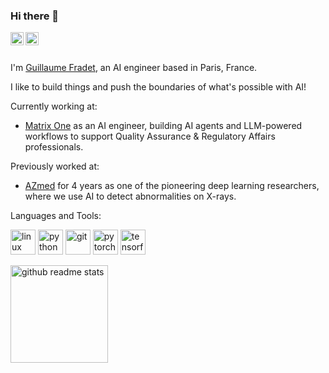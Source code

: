 ### Hi there 👋

<a href="https://twitter.com/guillaumefrd_">
  <img align="left" alt="Guillaume Fradet | Twitter" width="21px" src="https://www.vectorlogo.zone/logos/twitter/twitter-icon.svg" />
</a>
<a href="https://www.linkedin.com/in/fradetguillaume">
  <img align="left" alt="Guillaume Fradet | Linkedin" width="21px" src="https://www.vectorlogo.zone/logos/linkedin/linkedin-icon.svg" />
</a>

<br />
<br />

I'm [Guillaume Fradet](https://guillaume-fradet.com), an AI engineer based in Paris, France. 

I like to build things and push the boundaries of what's possible with AI!

Currently working at:
- [Matrix One](https://matrixone.health/) as an AI engineer, building AI agents and LLM-powered workflows to support Quality Assurance & Regulatory Affairs professionals.

Previously worked at:
- [AZmed](https://azmed.co/) for 4 years as one of the pioneering deep learning researchers, where we use AI to detect abnormalities on X-rays.

Languages and Tools:

<p align="left">
  <img src="https://www.vectorlogo.zone/logos/linux/linux-icon.svg" alt="linux" width="40" height="40"/> 
  <img src="https://www.vectorlogo.zone/logos/python/python-icon.svg" alt="python" width="40" height="40"/> 
  <img src="https://www.vectorlogo.zone/logos/git-scm/git-scm-icon.svg" alt="git" width="40" height="40"/> 
  <img src="https://www.vectorlogo.zone/logos/pytorch/pytorch-icon.svg" alt="pytorch" width="40" height="40"/>
  <img src="https://www.vectorlogo.zone/logos/tensorflow/tensorflow-icon.svg" alt="tensorflow" width="40" height="40"/>
</p>

<p align="left">
  <a href="https://github.com/guillaumefrd?tab=repositories"><img src="https://github-readme-stats.vercel.app/api?username=guillaumefrd&count_private=true&show_icons=true&hide=issues" alt="github readme stats" height="156"/></a>
</p>
